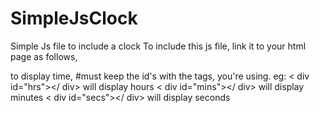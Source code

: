 # SimpleJsClock
Simple Js file to include a clock
To include this js file, link it to your html page as follows,
<script type="text/javascript" src="../simplejsclock.js"></script>

to display time,
#must keep the id's with the tags, you're using.
eg: < div id="hrs"></ div>  will display hours
< div id="mins"></ div>  will display minutes
< div id="secs"></ div>  will display seconds
